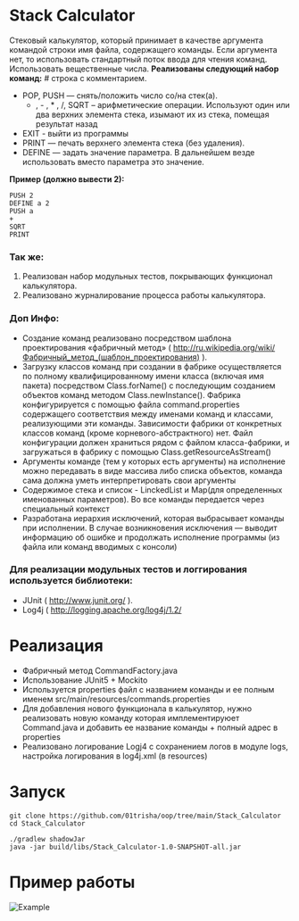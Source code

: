 # Stack Calculator
Стековый калькулятор, который принимает в качестве аргумента командой
строки имя файла, содержащего команды. Если аргумента нет, то использовать
стандартный поток ввода для чтения команд. Использовать вещественные числа.
**Реализованы следующий набор команд:**
  \# строка с комментарием.
- POP, PUSH — снять/положить число со/на стек(а).
	 + , - , * , /, SQRT – арифметические операции. Используют один или два верхних элемента стека, изымают их из стека, помещая результат назад
- EXIT - выйти из программы
- PRINT — печать верхнего элемента стека (без удаления).
- DEFINE — задать значение параметра. В дальнейшем везде использовать вместо
параметра это значение.

**Пример (должно вывести 2):**
```
PUSH 2
DEFINE a 2
PUSH a
+
SQRT
PRINT
```

### Так же:
1. Реализован набор модульных тестов, покрывающих функционал калькулятора.
2. Реализовано журналирование процесса работы калькулятора.


### **Доп Инфо:**
- Создание команд реализовано посредством шаблона проектирования
«фабричный метод» ( http://ru.wikipedia.org/wiki/Фабричный_метод_(шаблон_проектирования) ).
-  Загрузку классов команд при создании в фабрике осуществляется по полному
квалифицированному имени класса (включая имя пакета) посредством Class.forName()
с последующим созданием объектов команд методом Class.newInstance(). Фабрика
конфигурируется с помощью файла command.properties содержащего соответствия между именами команд
и классами, реализующими эти команды. Зависимости фабрики от конкретных классов
команд (кроме корневого-абстрактного) нет. Файл конфигурации должен
храниться рядом с файлом класса-фабрики, и загружаться в фабрику с помощью
Class.getResourceAsStream()
- Аргументы команде (тем у которых есть аргументы) на исполнение можно передавать в виде массива либо списка объектов, команда сама должна уметь интерпретировать свои аргументы
- Содержимое стека и список - LinckedList и Map(для определенных именованных параметров). Во все команды передается через специальный контекст
-  Разработана иерархия исключений, которая выбрасывает команды при
исполнении. В случае возникновения исключения — выводит информацию об ошибке
и продолжать исполнение программы (из файла или команд вводимых с консоли)


### Для реализации модульных тестов и логгирования используется библиотеки:
- JUnit ( http://www.junit.org/ ).
- Log4j ( http://logging.apache.org/log4j/1.2/

# Реализация

- Фабричный метод CommandFactory.java
- Использование JUnit5 + Mockito
- Используется properties файл с названием команды и ее полным именем src/main/resources/commands.properties
- Для добавления нового функционала в калькулятор, нужно реализовать новую команду которая имплементируюет Command.java и добавить ее название команды + полный адрес в properties
- Реализовано логирование Logj4 с сохранением логов в модуле logs, настройка логирования в log4j.xml (в resources)

# Запуск
```
git clone https://github.com/01trisha/oop/tree/main/Stack_Calculator
cd Stack_Calculator

./gradlew shadowJar  
java -jar build/libs/Stack_Calculator-1.0-SNAPSHOT-all.jar
```

# Пример работы

![Example](https://github.com/01trisha/oop/blob/main/Stack_Calculator/example.gif)
